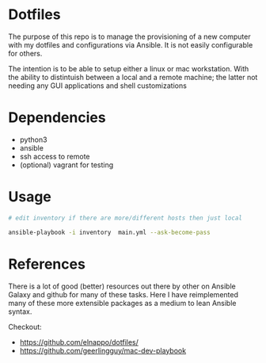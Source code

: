 # Dotfiles
The purpose of this repo is to manage the provisioning of a new computer with my dotfiles and configurations via Ansible. It is not easily configurable for others.

The intention is to be able to setup either a linux or mac workstation. With the ability to distintuish between a local and a remote machine; the latter not needing any GUI applications and shell customizations

# Dependencies
* python3
* ansible
* ssh access to remote
* (optional) vagrant for testing

# Usage
``` bash
# edit inventory if there are more/different hosts then just local

ansible-playbook -i inventory  main.yml --ask-become-pass
``` 

# References
There is a lot of good (better) resources out there by other on Ansible Galaxy and github for many of these tasks. Here I have reimplemented many of these more extensible packages as a medium to lean Ansible syntax.

Checkout:
* https://github.com/elnappo/dotfiles/
* https://github.com/geerlingguy/mac-dev-playbook